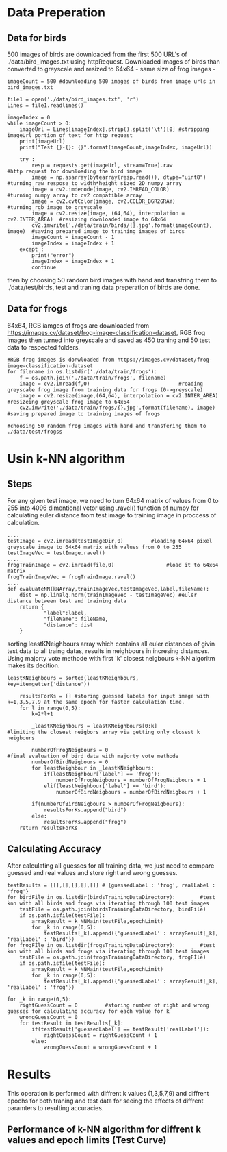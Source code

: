 # Data Preperation
## Data for birds
500 images of birds are downloaded from the first 500 URL's of ./data/bird_images.txt using httpRequest. Downloaded images of birds than converted to greyscale and resized to 64x64 - same size of frog images -
```
imageCount = 500 #downloading 500 images of birds from image urls in bird_images.txt

file1 = open('./data/bird_images.txt', 'r')
Lines = file1.readlines()

imageIndex = 0
while imageCount > 0:
    imageUrl = Lines[imageIndex].strip().split('\t')[0] #stripping imageUrl portion of text for http request
    print(imageUrl)
    print("Test {}-{}: {}".format(imageCount,imageIndex, imageUrl))

    try :
        resp = requests.get(imageUrl, stream=True).raw                      #http request for downloading the bird image
        image = np.asarray(bytearray(resp.read()), dtype="uint8")           #turning raw respose to width*height sized 2D numpy array
        image = cv2.imdecode(image, cv2.IMREAD_COLOR)                       #turning numpy array to cv2 compatible array
        image = cv2.cvtColor(image, cv2.COLOR_BGR2GRAY)                     #turning rgb image to greyscale
        image = cv2.resize(image, (64,64), interpolation = cv2.INTER_AREA)  #resizing downloaded image to 64x64 
        cv2.imwrite('./data/train/birds/{}.jpg'.format(imageCount), image)  #saving prepared image to training images of birds
        imageCount = imageCount - 1
        imageIndex = imageIndex + 1
    except :
        print("error")
        imageIndex = imageIndex + 1
        continue
```
then by choosing 50 random bird images with hand and transfring them to ./data/test/birds, test and traning data preperation of birds are done.

## Data for frogs
64x64, RGB iamges of frogs are downloaded from https://images.cv/dataset/frog-image-classification-dataset, RGB frog images then turned into greyscale and saved as 450 traning and 50 test data to respected folders.
```
#RGB frog images is donwloaded from https://images.cv/dataset/frog-image-classification-dataset
for filename in os.listdir('./data/train/frogs'):
    f = os.path.join('./data/train/frogs', filename)
    image = cv2.imread(f,0)                             #reading greyscale frog image from training data for frogs (0->greyscale)
    image = cv2.resize(image,(64,64), interpolation = cv2.INTER_AREA) #resizeing greyscale frog image to 64x64
    cv2.imwrite('./data/train/frogs/{}.jpg'.format(filename), image)  #saving prepared image to training images of frogs

#choosing 50 random frog images with hand and transfering them to ./data/test/frogss
```
# Usin k-NN algorithm
## Steps
For any given test image, we need to turn 64x64 matrix of values from 0 to 255 into 4096 dimentional vetor using .ravel() function of numpy for calculating euler distance from test image to training image in proccess of calculation.
```
....
testImage = cv2.imread(testImageDir,0)         #loading 64x64 pixel greyscale image to 64x64 matrix with values from 0 to 255
testImageVec = testImage.ravel()    
....
frogTrainImage = cv2.imread(file,0)                 #load it to 64x64 matrix 
frogTrainImageVec = frogTrainImage.ravel()    
....
def evaluateNN(kNArray,trainImageVec,testImageVec,label,fileName):
    dist = np.linalg.norm(trainImageVec - testImageVec) #euler distance between test and training data
    return {
            "label":label,                              
            "fileName": fileName,
            "distance": dist
    }
```
sorting leastKNeighbours array which contains all euler distances of givin test data to all traing datas, results in neighbours in incresing distances.
Using majorty vote methode with first 'k' closest neigbours k-NN algoritm makes its decition.
```
leastKNeighbours = sorted(leastKNeighbours, key=itemgetter('distance'))

    resultsForKs = [] #storing guessed labels for input image with k=1,3,5,7,9 at the same epoch for faster calculation time.
    for l in range(0,5):
        k=2*l+1

        _leastKNeighbours = leastKNeighbours[0:k]                    #limiting the closest neigbors array via getting only closest k neigbours

        numberOfFrogNeigbours = 0                                   #final evaluation of bird data with majorty vote methode
        numberOfBirdNeigbours = 0
        for leastNeighbour in _leastKNeighbours: 
            if(leastNeighbour['label'] == 'frog'):
                numberOfFrogNeigbours = numberOfFrogNeigbours + 1
            elif(leastNeighbour['label'] == 'bird'):
                numberOfBirdNeigbours = numberOfBirdNeigbours + 1

        if(numberOfBirdNeigbours > numberOfFrogNeigbours):
            resultsForKs.append("bird")
        else:
            resultsForKs.append("frog")
    return resultsForKs
```
## Calculating Accuracy
After calculating all guesses for all training data, we just need to compare guessed and real values and store right and wrong guesses. 
```
testResults = [[],[],[],[],[]] # {guessedLabel : 'frog', realLabel : 'frog'}
for birdFile in os.listdir(birdsTrainingDataDirectory):        #test knn with all birds and frogs via iterating through 100 test images
    testFile = os.path.join(birdsTrainingDataDirectory, birdFile)
    if os.path.isfile(testFile):    
        arrayResult = k_NNMain(testFile,epochLimit) 
        for _k in range(0,5):
            testResults[_k].append({'guessedLabel' : arrayResult[_k], 'realLabel' : 'bird'})
for frogFİle in os.listdir(frogsTrainingDataDirectory):        #test knn with all birds and frogs via iterating through 100 test images
    testFile = os.path.join(frogsTrainingDataDirectory, frogFİle)
    if os.path.isfile(testFile):    
        arrayResult = k_NNMain(testFile,epochLimit)
        for _k in range(0,5):
            testResults[_k].append({'guessedLabel' : arrayResult[_k], 'realLabel' : 'frog'})

for _k in range(0,5): 
    rightGuessCount = 0         #storing number of right and wrong guesses for calculating accuracy for each value for k
    wrongGuessCount = 0
    for testResult in testResults[_k]:
        if(testResult['guessedLabel'] == testResult['realLabel']):
            rightGuessCount = rightGuessCount + 1
        else:
            wrongGuessCount = wrongGuessCount + 1
```
# Results
This operation is performed with diffrent k values (1,3,5,7,9) and diffrent epochs for both traning and test data for seeing the effects of diffrent paramters to resulting accuracies.
## Performance of k-NN algorithm for diffrent k values and epoch limits (Test Curve)
